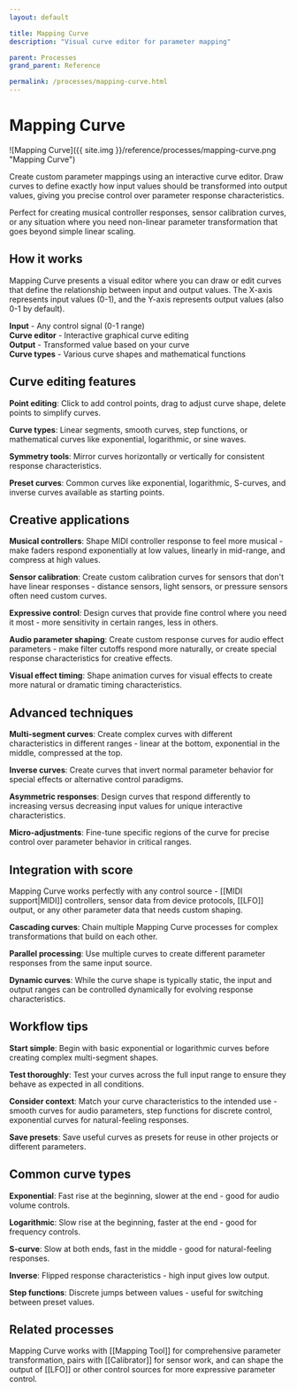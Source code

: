 ```yaml
---
layout: default

title: Mapping Curve
description: "Visual curve editor for parameter mapping"

parent: Processes
grand_parent: Reference

permalink: /processes/mapping-curve.html
---
```

# Mapping Curve

![Mapping Curve]({{ site.img }}/reference/processes/mapping-curve.png "Mapping Curve")

Create custom parameter mappings using an interactive curve editor. Draw curves to define exactly how input values should be transformed into output values, giving you precise control over parameter response characteristics.

Perfect for creating musical controller responses, sensor calibration curves, or any situation where you need non-linear parameter transformation that goes beyond simple linear scaling.

## How it works

Mapping Curve presents a visual editor where you can draw or edit curves that define the relationship between input and output values. The X-axis represents input values (0-1), and the Y-axis represents output values (also 0-1 by default).

**Input** - Any control signal (0-1 range)  
**Curve editor** - Interactive graphical curve editing  
**Output** - Transformed value based on your curve  
**Curve types** - Various curve shapes and mathematical functions

## Curve editing features

**Point editing**: Click to add control points, drag to adjust curve shape, delete points to simplify curves.

**Curve types**: Linear segments, smooth curves, step functions, or mathematical curves like exponential, logarithmic, or sine waves.

**Symmetry tools**: Mirror curves horizontally or vertically for consistent response characteristics.

**Preset curves**: Common curves like exponential, logarithmic, S-curves, and inverse curves available as starting points.

## Creative applications

**Musical controllers**: Shape MIDI controller response to feel more musical - make faders respond exponentially at low values, linearly in mid-range, and compress at high values.

**Sensor calibration**: Create custom calibration curves for sensors that don't have linear responses - distance sensors, light sensors, or pressure sensors often need custom curves.

**Expressive control**: Design curves that provide fine control where you need it most - more sensitivity in certain ranges, less in others.

**Audio parameter shaping**: Create custom response curves for audio effect parameters - make filter cutoffs respond more naturally, or create special response characteristics for creative effects.

**Visual effect timing**: Shape animation curves for visual effects to create more natural or dramatic timing characteristics.

## Advanced techniques

**Multi-segment curves**: Create complex curves with different characteristics in different ranges - linear at the bottom, exponential in the middle, compressed at the top.

**Inverse curves**: Create curves that invert normal parameter behavior for special effects or alternative control paradigms.

**Asymmetric responses**: Design curves that respond differently to increasing versus decreasing input values for unique interactive characteristics.

**Micro-adjustments**: Fine-tune specific regions of the curve for precise control over parameter behavior in critical ranges.

## Integration with score

Mapping Curve works perfectly with any control source - [[MIDI support|MIDI]] controllers, sensor data from device protocols, [[LFO]] output, or any other parameter data that needs custom shaping.

**Cascading curves**: Chain multiple Mapping Curve processes for complex transformations that build on each other.

**Parallel processing**: Use multiple curves to create different parameter responses from the same input source.

**Dynamic curves**: While the curve shape is typically static, the input and output ranges can be controlled dynamically for evolving response characteristics.

## Workflow tips

**Start simple**: Begin with basic exponential or logarithmic curves before creating complex multi-segment shapes.

**Test thoroughly**: Test your curves across the full input range to ensure they behave as expected in all conditions.

**Consider context**: Match your curve characteristics to the intended use - smooth curves for audio parameters, step functions for discrete control, exponential curves for natural-feeling responses.

**Save presets**: Save useful curves as presets for reuse in other projects or different parameters.

## Common curve types

**Exponential**: Fast rise at the beginning, slower at the end - good for audio volume controls.

**Logarithmic**: Slow rise at the beginning, faster at the end - good for frequency controls.

**S-curve**: Slow at both ends, fast in the middle - good for natural-feeling responses.

**Inverse**: Flipped response characteristics - high input gives low output.

**Step functions**: Discrete jumps between values - useful for switching between preset values.

## Related processes

Mapping Curve works with [[Mapping Tool]] for comprehensive parameter transformation, pairs with [[Calibrator]] for sensor work, and can shape the output of [[LFO]] or other control sources for more expressive parameter control.

